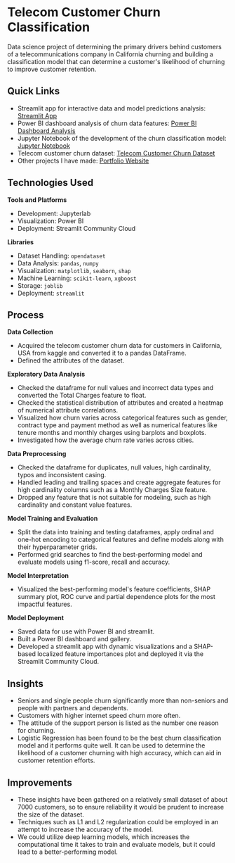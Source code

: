 # Telecom Customer Churn Classification
Data science project of determining the primary drivers behind customers of a telecommunications company in California churning and building a classification model that can determine a customer's likelihood of churning to improve customer retention. 

## Quick Links
- Streamlit app for interactive data and model predictions analysis: [Streamlit App](https://telecom-customer-churn-classification.streamlit.app/)
- Power BI dashboard analysis of churn data features: [Power BI Dashboard Analysis](power_bi/dashboard_analysis.md)
- Jupyter Notebook of the development of the churn classification model: [Jupyter Notebook](customer_churn_prediction.ipynb)
- Telecom customer churn dataset: [Telecom Customer Churn Dataset](telco-customer-churn-ibm-dataset/Telco_customer_churn.xlsx)
- Other projects I have made: [Portfolio Website](https://lucashoffschmidt.github.io/)

## Technologies Used
**Tools and Platforms**
- Development: Jupyterlab
- Visualization: Power BI 
- Deployment: Streamlit Community Cloud

**Libraries**
- Dataset Handling: `opendataset`
- Data Analysis: `pandas`, `numpy`
- Visualization: `matplotlib`, `seaborn`, `shap`
- Machine Learning: `scikit-learn`, `xgboost`
- Storage: `joblib`
- Deployment: `streamlit`

## Process
**Data Collection**
- Acquired the telecom customer churn data for customers in California, USA from kaggle and converted it to a pandas DataFrame.
- Defined the attributes of the dataset. 

**Exploratory Data Analysis**
- Checked the dataframe for null values and incorrect data types and converted the Total Charges feature to float.
- Checked the statistical distribution of attributes and created a heatmap of numerical attribute correlations.
- Visualized how churn varies across categorical features such as gender, contract type and payment method as well as numerical features like tenure months and monthly charges using barplots and boxplots.
- Investigated how the average churn rate varies across cities. 

**Data Preprocessing**
- Checked the dataframe for duplicates, null values, high cardinality, typos and inconsistent casing.
- Handled leading and trailing spaces and create aggregate features for high cardinality columns such as a Monthly Charges Size feature.
- Dropped any feature that is not suitable for modeling, such as high cardinality and constant value features.  

**Model Training and Evaluation**
- Split the data into training and testing dataframes, apply ordinal and one-hot encoding to categorical features and define models along with their hyperparameter grids.
- Performed grid searches to find the best-performing model and evaluate models using f1-score, recall and accuracy. 

**Model Interpretation**
- Visualized the best-performing model's feature coefficients, SHAP summary plot, ROC curve and partial dependence plots for the most impactful features.   

**Model Deployment**
- Saved data for use with Power BI and streamlit. 
- Built a Power BI dashboard and gallery.
- Developed a streamlit app with dynamic visualizations and a SHAP-based localized feature importances plot and deployed it via the Streamlit Community Cloud. 

## Insights
- Seniors and single people churn significantly more than non-seniors and people with partners and dependents.
- Customers with higher internet speed churn more often.
- The attitude of the support person is listed as the number one reason for churning.
- Logistic Regression has been found to be the best churn classification model and it performs quite well. It can be used to determine the likelihood of a customer churning with high accuracy, which can aid in customer retention efforts. 

## Improvements
- These insights have been gathered on a relatively small dataset of about 7000 customers, so to ensure reliability it would be prudent to increase the size of the dataset.
- Techniques such as L1 and L2 regularization could be employed in an attempt to increase the accuracy of the model.
- We could utilize deep learning models, which increases the computational time it takes to train and evaluate models, but it could lead to a better-performing model. 
